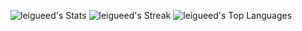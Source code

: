 ![leigueed's Stats](https://github-readme-stats.vercel.app/api?username=leigueed&theme=nightowl&show_icons=true&hide_border=true&count_private=true)
![leigueed's Streak](https://github-readme-streak-stats.herokuapp.com/?user=leigueed&theme=nightowl&hide_border=true)
![leigueed's Top Languages](https://github-readme-stats.vercel.app/api/top-langs/?username=leigueed&theme=nightowl&show_icons=true&hide_border=true&layout=compact)

